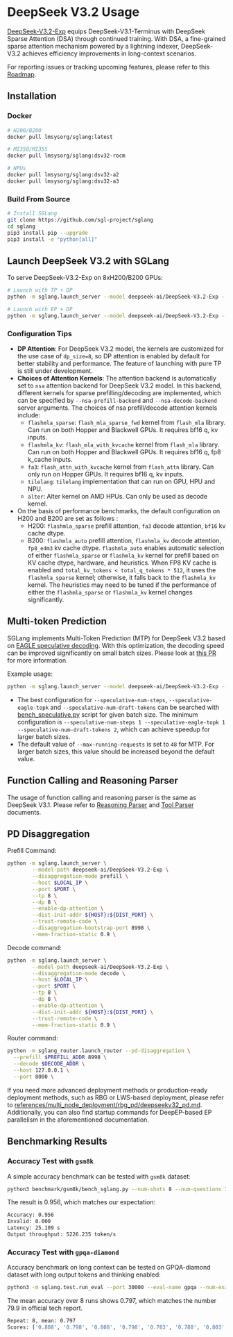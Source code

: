 # DeepSeek V3.2 Usage

[DeepSeek-V3.2-Exp](https://huggingface.co/deepseek-ai/DeepSeek-V3.2-Exp) equips DeepSeek-V3.1-Terminus with DeepSeek Sparse Attention (DSA) through continued training. With DSA, a fine-grained sparse attention mechanism powered by a lightning indexer, DeepSeek-V3.2 achieves efficiency improvements in long-context scenarios.

For reporting issues or tracking upcoming features, please refer to this [Roadmap](https://github.com/sgl-project/sglang/issues/11060).

## Installation

### Docker

```bash
# H200/B200
docker pull lmsysorg/sglang:latest

# MI350/MI355
docker pull lmsysorg/sglang:dsv32-rocm

# NPUs
docker pull lmsysorg/sglang:dsv32-a2
docker pull lmsysorg/sglang:dsv32-a3
```

### Build From Source

```bash
# Install SGLang
git clone https://github.com/sgl-project/sglang
cd sglang
pip3 install pip --upgrade
pip3 install -e "python[all]"
```
## Launch DeepSeek V3.2 with SGLang

To serve DeepSeek-V3.2-Exp on 8xH200/B200 GPUs:

```bash
# Launch with TP + DP
python -m sglang.launch_server --model deepseek-ai/DeepSeek-V3.2-Exp --tp 8 --dp 8 --enable-dp-attention

# Launch with EP + DP
python -m sglang.launch_server --model deepseek-ai/DeepSeek-V3.2-Exp --tp 8 --ep 8 --dp 8 --enable-dp-attention
```

### Configuration Tips
- **DP Attention**: For DeepSeek V3.2 model, the kernels are customized for the use case of `dp_size=8`, so DP attention is enabled by default for better stability and performance. The feature of launching with pure TP is still under development.
- **Choices of Attention Kernels**: The attention backend is automatically set to `nsa` attention backend for DeepSeek V3.2 model. In this backend, different kernels for sparse prefilling/decoding are implemented, which can be specified by `--nsa-prefill-backend` and `--nsa-decode-backend` server arguments. The choices of nsa prefill/decode attention kernels include:
  - `flashmla_sparse`: `flash_mla_sparse_fwd` kernel from `flash_mla` library. Can run on both Hopper and Blackwell GPUs. It requires bf16 q, kv inputs.
  - `flashmla_kv`: `flash_mla_with_kvcache` kernel from `flash_mla` library. Can run on both Hopper and Blackwell GPUs. It requires bf16 q, fp8 k_cache inputs.
  - `fa3`: `flash_attn_with_kvcache` kernel from `flash_attn` library. Can only run on Hopper GPUs. It requires bf16 q, kv inputs.
  - `tilelang`: `tilelang` implementation that can run on GPU, HPU and NPU.
  - `alter`: Alter kernel on AMD HPUs. Can only be used as decode kernel.
- On the basis of performance benchmarks, the default configuration on H200 and B200 are set as follows :
  - H200: `flashmla_sparse` prefill attention, `fa3` decode attention, `bf16` kv cache dtype.
  - B200: `flashmla_auto` prefill attention, `flashmla_kv` decode attention, `fp8_e4m3` kv cache dtype. `flashmla_auto` enables automatic selection of either `flashmla_sparse` or `flashmla_kv` kernel for prefill based on KV cache dtype, hardware, and heuristics. When FP8 KV cache is enabled and `total_kv_tokens < total_q_tokens * 512`, it uses the `flashmla_sparse` kernel; otherwise, it falls back to the `flashmla_kv` kernel. The heuristics may need to be tuned if the performance of either the `flashmla_sparse` or `flashmla_kv` kernel changes significantly.

## Multi-token Prediction
SGLang implements Multi-Token Prediction (MTP) for DeepSeek V3.2 based on [EAGLE speculative decoding](https://docs.sglang.ai/advanced_features/speculative_decoding.html#EAGLE-Decoding). With this optimization, the decoding speed can be improved significantly on small batch sizes. Please look at [this PR](https://github.com/sgl-project/sglang/pull/11652) for more information.

Example usage:
```bash
python -m sglang.launch_server --model deepseek-ai/DeepSeek-V3.2-Exp --tp 8 --dp 8 --enable-dp-attention --speculative-algorithm EAGLE --speculative-num-steps 3 --speculative-eagle-topk 1 --speculative-num-draft-tokens 4
```
- The best configuration for `--speculative-num-steps`, `--speculative-eagle-topk` and `--speculative-num-draft-tokens` can be searched with [bench_speculative.py](https://github.com/sgl-project/sglang/blob/main/scripts/playground/bench_speculative.py) script for given batch size. The minimum configuration is `--speculative-num-steps 1 --speculative-eagle-topk 1 --speculative-num-draft-tokens 2`, which can achieve speedup for larger batch sizes.
- The default value of  `--max-running-requests` is set to `48` for MTP. For larger batch sizes, this value should be increased beyond the default value.


## Function Calling and Reasoning Parser
The usage of function calling and reasoning parser is the same as DeepSeek V3.1. Please refer to [Reasoning Parser](https://docs.sglang.ai/advanced_features/separate_reasoning.html) and [Tool Parser](https://docs.sglang.ai/advanced_features/tool_parser.html) documents.

## PD Disaggregation

Prefill Command:
```bash
python -m sglang.launch_server \
        --model-path deepseek-ai/DeepSeek-V3.2-Exp \
        --disaggregation-mode prefill \
        --host $LOCAL_IP \
        --port $PORT \
        --tp 8 \
        --dp 8 \
        --enable-dp-attention \
        --dist-init-addr ${HOST}:${DIST_PORT} \
        --trust-remote-code \
        --disaggregation-bootstrap-port 8998 \
        --mem-fraction-static 0.9 \
```

Decode command:
```bash
python -m sglang.launch_server \
        --model-path deepseek-ai/DeepSeek-V3.2-Exp \
        --disaggregation-mode decode \
        --host $LOCAL_IP \
        --port $PORT \
        --tp 8 \
        --dp 8 \
        --enable-dp-attention \
        --dist-init-addr ${HOST}:${DIST_PORT} \
        --trust-remote-code \
        --mem-fraction-static 0.9 \
```

Router command:
```bash
python -m sglang_router.launch_router --pd-disaggregation \
  --prefill $PREFILL_ADDR 8998 \
  --decode $DECODE_ADDR \
  --host 127.0.0.1 \
  --port 8000 \
```

If you need more advanced deployment methods or production-ready deployment methods, such as RBG or LWS-based deployment, please refer to [references/multi_node_deployment/rbg_pd/deepseekv32_pd.md](../references/multi_node_deployment/rbg_pd/deepseekv32_pd.md). Additionally, you can also find startup commands for DeepEP-based EP parallelism in the aforementioned documentation.


## Benchmarking Results

### Accuracy Test with `gsm8k`
A simple accuracy benchmark can be tested with `gsm8k` dataset:
```bash
python3 benchmark/gsm8k/bench_sglang.py --num-shots 8 --num-questions 1319 --parallel 1319
```

The result is 0.956, which matches our expectation:
```bash
Accuracy: 0.956
Invalid: 0.000
Latency: 25.109 s
Output throughput: 5226.235 token/s
```


### Accuracy Test with `gpqa-diamond`

Accuracy benchmark on long context can be tested on GPQA-diamond dataset with long output tokens and thinking enabled:
```bash
python3 -m sglang.test.run_eval --port 30000 --eval-name gpqa --num-examples 198 --max-tokens 120000 --repeat 8 --thinking-mode deepseek-v3
```

The mean accuracy over 8 runs shows 0.797, which matches the number 79.9 in official tech report.
```bash
Repeat: 8, mean: 0.797
Scores: ['0.808', '0.798', '0.808', '0.798', '0.783', '0.788', '0.803', '0.793']
```
